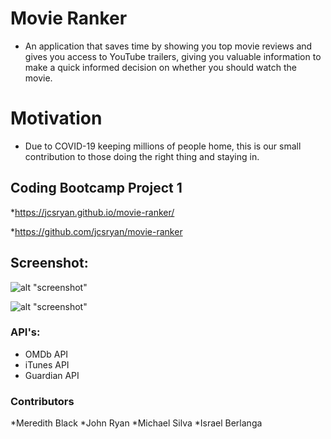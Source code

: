 # Movie Ranker
* An application that saves time by showing you top movie reviews and gives you access to YouTube trailers, giving you valuable information to make a quick informed decision on whether you should watch the movie.

# Motivation 
* Due to COVID-19 keeping millions of people home, this is our small contribution to those doing the right thing and staying in.

## Coding Bootcamp Project 1

*https://jcsryan.github.io/movie-ranker/ 

*https://github.com/jcsryan/movie-ranker

## Screenshot:
![alt "screenshot"](https://github.com/jcsryan/movie-ranker/blob/master/assets/images/screenshot1.png)

![alt "screenshot"](https://github.com/jcsryan/movie-ranker/blob/master/assets/images/screenshot2.png)


### API's:
* OMDb API
* iTunes API
* Guardian API


### Contributors
*Meredith Black
*John Ryan
*Michael Silva
*Israel Berlanga